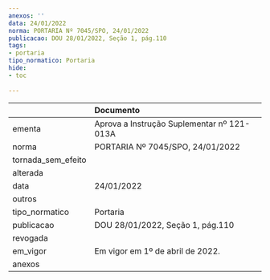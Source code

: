 ```yaml
---
anexos: ''
data: 24/01/2022
norma: PORTARIA Nº 7045/SPO, 24/01/2022
publicacao: DOU 28/01/2022, Seção 1, pág.110
tags:
- portaria
tipo_normatico: Portaria
hide: 
- toc 
 
---
```


|                    | Documento                                  |
|:-------------------|:-------------------------------------------|
| ementa             | Aprova a Instrução Suplementar nº 121-013A |
| norma              | PORTARIA Nº 7045/SPO, 24/01/2022           |
| tornada_sem_efeito |                                            |
| alterada           |                                            |
| data               | 24/01/2022                                 |
| outros             |                                            |
| tipo_normatico     | Portaria                                   |
| publicacao         | DOU 28/01/2022, Seção 1, pág.110           |
| revogada           |                                            |
| em_vigor           | Em vigor em 1º de abril de 2022.           |
| anexos             |                                            |